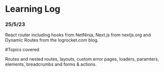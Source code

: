 # Learning Log

### 25/5/23
React router including hooks from NetNinja, Next.js from nextjs.org and Dynamic Routes from the logrocket.com blog.

#Topics covered

Routes and nested routes, 
layouts, 
custom error pages,
loaders,
paramters,
elements,
breadcrumbs
and forms & actions.



